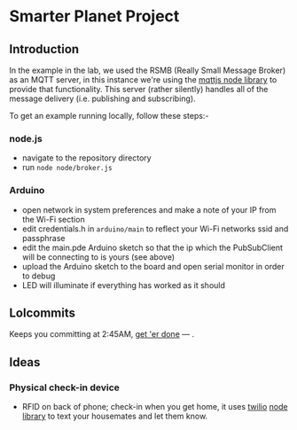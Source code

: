 # Smarter Planet Project

## Introduction

In the example in the lab, we used the RSMB (Really Small Message Broker) as an MQTT server, in this instance we're using the [mqttjs node library](https://github.com/adamvr/MQTT.js/) to provide that functionality. This server (rather silently) handles all of the message delivery (i.e. publishing and subscribing).

To get an example running locally, follow these steps:-

### node.js
- navigate to the repository directory
- run `node node/broker.js`

### Arduino
- open network in system preferences and make a note of your IP from the Wi-Fi section
- edit credentials.h in `arduino/main` to reflect your Wi-Fi networks ssid and passphrase
- edit the main.pde Arduino sketch so that the ip which the PubSubClient will be connecting to is yours (see above)
- upload the Arduino sketch to the board and open serial monitor in order to debug
- LED will illuminate if everything has worked as it should

## Lolcommits

Keeps you committing at 2:45AM, [get 'er done](https://github.com/mroth/lolcommits) — []().

## Ideas

### Physical check-in device
- RFID on back of phone; check-in when you get home, it uses [twilio](http://twilio.com) [node library](https://github.com/sjwalter/node-twilio) to text your housemates and let them know.